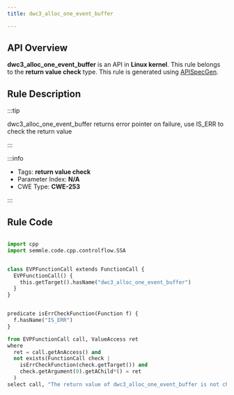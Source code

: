 ```yaml
---
title: dwc3_alloc_one_event_buffer

---
```



## API Overview
**dwc3_alloc_one_event_buffer** is an API in **Linux kernel**. This rule belongs to the **return value check** type. This rule is generated using [APISpecGen](../../tools/APISpecGen).
## Rule Description

:::tip

dwc3_alloc_one_event_buffer returns error pointer on failure, use IS_ERR to check the return value

:::

:::info

- Tags: **return value check**
- Parameter Index: **N/A**
- CWE Type: **CWE-253**

:::

## Rule Code
```python

import cpp
import semmle.code.cpp.controlflow.SSA


class EVPFunctionCall extends FunctionCall {
  EVPFunctionCall() {
    this.getTarget().hasName("dwc3_alloc_one_event_buffer")
  }
}


predicate isErrCheckFunction(Function f) {
  f.hasName("IS_ERR") 
}

from EVPFunctionCall call, ValueAccess ret
where
  ret = call.getAnAccess() and
  not exists(FunctionCall check |
    isErrCheckFunction(check.getTarget()) and
    check.getArgument(0).getAChild*() = ret
  )
select call, "The return value of dwc3_alloc_one_event_buffer is not checked with IS_ERR."
    
```